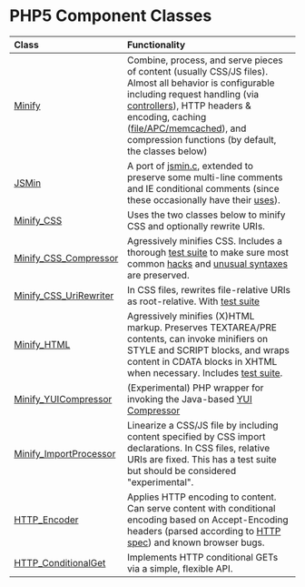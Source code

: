 # PHP5 Component Classes #

| **Class** | **Functionality** |
|:----------|:------------------|
| [Minify](http://code.google.com/p/minify/source/browse/min/lib/Minify.php) | Combine, process, and serve pieces of content (usually CSS/JS files). Almost all behavior is configurable including request handling (via [controllers](http://code.google.com/p/minify/source/browse/min/lib/Minify/Controller/)), HTTP headers & encoding, caching ([file/APC/memcached](http://code.google.com/p/minify/source/browse/min/lib/Minify/Cache/)), and compression functions (by default, the classes below) |
| [JSMin](http://code.google.com/p/minify/source/browse/min/lib/JSMin.php) | A port of [jsmin.c](http://www.crockford.com/javascript/jsmin.html), extended to preserve some multi-line comments and IE conditional comments (since these occasionally have their [uses](http://dean.edwards.name/weblog/2007/03/sniff/)). |
| [Minify\_CSS](http://code.google.com/p/minify/source/browse/min/lib/Minify/CSS.php) | Uses the two classes below to minify CSS and optionally rewrite URIs. |
| [Minify\_CSS\_Compressor](http://code.google.com/p/minify/source/browse/min/lib/Minify/CSS/Compressor.php) | Agressively minifies CSS. Includes a thorough [test suite](http://code.google.com/p/minify/source/browse/min_unit_tests/_test_files/css/) to make sure most common [hacks](http://code.google.com/p/minify/source/browse/min_unit_tests/_test_files/css/hacks.css) and [unusual syntaxes](http://code.google.com/p/minify/source/browse/min_unit_tests/_test_files/css/unusual_strings.css) are preserved. |
| [Minify\_CSS\_UriRewriter](http://code.google.com/p/minify/source/browse/min/lib/Minify/CSS/UriRewriter.php) | In CSS files, rewrites file-relative URIs as root-relative. With [test suite](http://code.google.com/p/minify/source/browse/min_unit_tests/_test_files/css_uriRewriter/) |
| [Minify\_HTML](http://code.google.com/p/minify/source/browse/min/lib/Minify/HTML.php) | Agressively minifies (X)HTML markup. Preserves TEXTAREA/PRE contents, can invoke minifiers on STYLE and SCRIPT blocks, and wraps content in CDATA blocks in XHTML when necessary. Includes [test suite](http://code.google.com/p/minify/source/browse/min_unit_tests/_test_files/html/). |
| [Minify\_YUICompressor](http://code.google.com/p/minify/source/browse/min/lib/Minify/YUICompressor.php) | (Experimental) PHP wrapper for invoking the Java-based [YUI Compressor](http://developer.yahoo.com/yui/compressor/) |
| [Minify\_ImportProcessor](http://code.google.com/p/minify/source/browse/min/lib/Minify/ImportProcessor.php) | Linearize a CSS/JS file by including content specified by CSS import declarations. In CSS files, relative URIs are fixed. This has a test suite but should be considered "experimental". |
| [HTTP\_Encoder](http://code.google.com/p/minify/source/browse/min/lib/HTTP/Encoder.php) | Applies HTTP encoding to content. Can serve content with conditional encoding based on Accept-Encoding headers (parsed according to [HTTP spec](http://www.w3.org/Protocols/rfc2616/rfc2616-sec14.html)) and known browser bugs. |
| [HTTP\_ConditionalGet](http://code.google.com/p/minify/source/browse/min/lib/HTTP/ConditionalGet.php) | Implements HTTP conditional GETs via a simple, flexible API. |